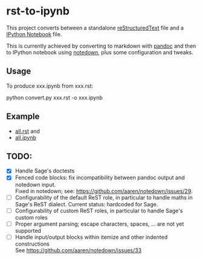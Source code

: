 # rst-to-ipynb

This project converts between a standalone
[reStructuredText](http://docutils.sourceforge.net/rst.html) file
and a [IPython Notebook](http://ipython.org/notebook.html) file.

This is currently achieved by converting to markdown with
[pandoc](http://pandoc.org) and then to IPython notebook using
[notedown](https://github.com/aaren/notedown/), plus some
configuration and tweaks.

## Usage

To produce xxx.ipynb from xxx.rst:

   python convert.py xxx.rst -o xxx.ipynb

## Example

- [all.rst](https://github.com/scottsievert/rst-to-ipynb/blob/master/tests/all.rst) and
- [all.ipynb](http://nbviewer.ipython.org/github/scottsievert/rst-to-ipynb/blob/master/tests/all.ipynb)

## TODO:

- [X] Handle Sage's doctests
- [X] Fenced code blocks: fix incompatibility between pandoc output and notedown input.  
      Fixed in notedown; see: https://github.com/aaren/notedown/issues/29.
- [ ] Configurability of the default ReST role, in particular to handle maths in Sage's ReST dialect.
      Current status: hardcoded for Sage.
- [ ] Configurability of custom ReST roles, in particular to handle Sage's custom roles
- [ ] Proper argument parsing; escape characters, spaces, ... are not
      yet supported
- [ ] Handle input/output blocks within itemize and other indented constructions  
      See https://github.com/aaren/notedown/issues/33
